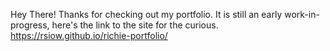 Hey There! Thanks for checking out my portfolio. It is still an early work-in-progress, here's the link to the site for the curious. https://rsiow.github.io/richie-portfolio/

